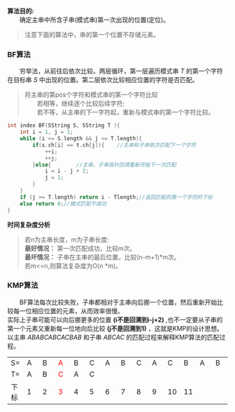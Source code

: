 **算法目的:**  
　　确定主串中所含子串(模式串)第一次出现的位置(定位)。  
>注意下面的算法中，串的第一个位置不存储元素。

### BF算法  
　　穷举法，从前往后依次比较。两层循环，第一层遍历模式串 $T$ 的第一个字符在目标串 $S$ 中出现的位置。第二层依次比较相应位置的字符是否匹配。  
>将主串的第pos个字符和模式串的第一个字符比较  
>　　若相等，继续逐个比较后续字符;  
>　　若不等，从主串的下一字符起，重新与模式串的第一个字符比较。

```cpp
int index BF(SString S, SString T ){
    int i = 1, j = 1;
    while (i <= S.length && j <= T.length){
        if(s.ch[i] == t.ch[j]){    //主串和子串依次匹配下一个字符
            ++i;
            ++j;
        }else{        //主串、子串指针回溯重新开始下一次匹配
            i = i - j + 2;
            j = 1;
        }
    }
    if (j >= T.length) return i - Tlength;//返回匹配的第一个字符的下标
    else return 0;//模式匹配不成功
}
```
**时间复杂度分析**  
>若n为主串长度，m为子串长度:  
>**最好情况：** 第一次匹配成功，比较m次。  
>**最坏情况：** 子串在主串的最后位置，比较(n-m+1)*m次。  
>若m<<n,则算法复杂度为O(n *m)。

### KMP算法  
　　BF算法每次比较失败，子串都相对于主串向后挪一个位置，然后重新开始比较每一位相应位置的元素，从而效率很慢。  
实际上子串可能可以向后挪更多的位置 **(i不是回溯到i-j+2)** ,也不一定要从子串的第一个元素又重新每一位地向后比较 **(j不是回溯到1)** ，这就是KMP的设计思想。  
以主串 $ABABCABCACBAB$ 和子串 $ABCAC$ 的匹配过程来解释KMP算法的匹配过程。  
<table>
  <tbody>
    <tr>
      <td>S=</td>
      <td>A</td>
      <td>B</td>
      <td style="color: red;">A</td>
      <td>B</td>
      <td>C</td>
      <td>A</td>
      <td>B</td>
      <td>C</td>
      <td>A</td>
      <td>C</td>
      <td>B</td>
      <td>A</td>
      <td>B</td>
    </tr>
    <tr>
      <td>T=</td>
      <td>A</td>
      <td>B</td>
      <td style="color: red;">C</td>
      <td>A</td>
      <td>C</td>
      <td></td>
      <td></td>
      <td></td>
      <td></td>
      <td></td>
      <td></td>
      <td></td>
      <td></td>
    </tr>
    <tr>
      <td>下标</td>
      <td>1</td>
      <td>2</td>
      <td style="color: red;">3</td>
      <td>4</td>
      <td>5</td>
      <td>6</td>
      <td>7</td>
      <td>8</td>
      <td>9</td>
      <td>10</td>
      <td>11</td>
      <td></td>
      <td></td>
    </tr>
  </tbody>
  <colgroup>
    <col style="width: 7.14285%;">
    <col style="width: 7.14285%;">
    <col style="width: 7.14285%;">
    <col style="width: 7.14285%;">
    <col style="width: 7.14285%;">
    <col style="width: 7.14285%;">
    <col style="width: 7.14285%;">
    <col style="width: 7.14285%;">
    <col style="width: 7.14285%;">
    <col style="width: 7.14285%;">
    <col style="width: 7.14285%;">
    <col style="width: 7.14285%;">
    <col style="width: 7.14286%;">
    <col style="width: 7.14286%;">
  </colgroup>
</table>
